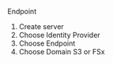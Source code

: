 Endpoint


1. Create server
2. Choose Identity Provider
3. Choose Endpoint
4. Choose Domain   S3   or FSx
